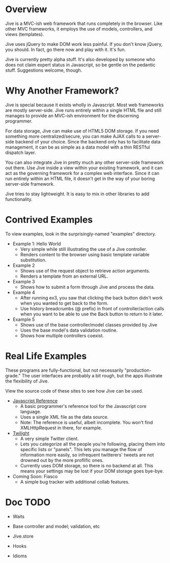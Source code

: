 # Overview #

Jive is a MVC-ish web framework that runs completely in the browser.  Like
other MVC frameworks, it employs the use of models, controllers, and views
(templates).

Jive uses jQuery to make DOM work less painful.  If you don't know jQuery,
you should.  In fact, go there now and play with it.  It's fun.

Jive is currently pretty alpha stuff.  It's also developed by someone who
does not claim expert status in Javascript, so be gentle on the pedantic
stuff.  Suggestions welcome, though.


# Why Another Framework? #

Jive is special because it exists wholly in Javascript.  Most web
frameworks are mostly server-side.  Jive runs entirely within a single
HTML file and still manages to provide an MVC-ish environment for the
discerning programmer.

For data storage, Jive can make use of HTML5 DOM storage.  If you need
something more centralized/secure, you can make AJAX calls to a
server-side backend of your choice.  Since the backend only has to
facilitate data management, it can be as simple as a data model with a
thin RESTful dispatch layer.

You can also integrate Jive in pretty much any other server-side framework
out there.  Use Jive inside a view within your existing framework, and it
can act as the governing framework for a complex web interface.  Since it
can run entirely within an HTML file, it doesn't get in the way of your
boring server-side framework.

Jive tries to stay lightweight.  It is easy to mix in other libraries to
add functionality.


# Contrived Examples #

To view examples, look in the surprisingly-named "examples" directory.

- Example 1: Hello World
	- Very simple while still illustrating the use of a Jive controller.
	- Renders content to the browser using basic template variable substitution.
- Example 2
	- Shows use of the request object to retrieve action arguments.
	- Renders a template from an external URL.
- Example 3
	- Shows how to submit a form through Jive and process the data.
- Example 4
	- After running ex3, you saw that clicking the back button didn't work when
		you wanted to get back to the form.
	- Use history breadcrumbs (@ prefix) in front of controller/action calls when
		you want to be able to use the Back button to return to it later.
- Example 5
	- Shows use of the base controller/model classes provided by Jive
	- Uses the base model's data validation routine.
	- Shows how multiple controllers coexist.


# Real Life Examples #

These programs are fully-functional, but not necessarily "production-grade."
The user interfaces are probably a bit rough, but the apps illustrate the
flexibility of Jive.

View the source code of these sites to see how Jive can be used.

- [Javascript Reference](http://www.zeroflux.org/jive/jsref/index.html)
	- A basic programmer's reference tool for the Javascript core language.
	- Uses a single XML file as the data source.
	- Note: The reference is useful, albeit incomplete.  You won't find
		XMLHttpRequest in there, for example.
- [Twilight](http://www.zeroflux.org/jive/twilight/index.html)
	- A very simple Twitter client.
	- Lets you categorize all the people you're following, placing them into
		specific lists or "panels".  This lets you manage the flow of information
		more easily, so infrequent twitterers' tweets are not drowned out by the
		more proflific ones.
	- Currently uses DOM storage, so there is no backend at all.  This means
		your settings may be lost if your DOM storage goes bye-bye.
- Coming Soon: Fiasco
	- A simple bug tracker with additional collab features.


# Doc TODO #

- Waits

- Base controller and model; validation, etc

- Jive.store

- Hooks

- Idioms

